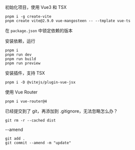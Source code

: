 初始化项目，使用 Vue3 和 TSX
```
pnpm i -g create-vite
pnpm create vite@2.9.0 vue-mangosteen -- --tmplate vue-ts
```

在 `package.json` 中锁定依赖的版本

安装依赖，运行
```
pnpm i
pnpm run dev
pnpm run build
pnpm run preview
```

安装插件，支持 TSX
```
pnpm i -D @vitejs/plugin-vue-jsx
```

使用 Vue Router
```
pnpm i vue-router@4
```

已经提交到了 git，再添加到 .gitignore，无法忽略怎么办？
```
git rm -r --cached dist
```

--amend
```
git add .
git commit --amend -m "update"
```